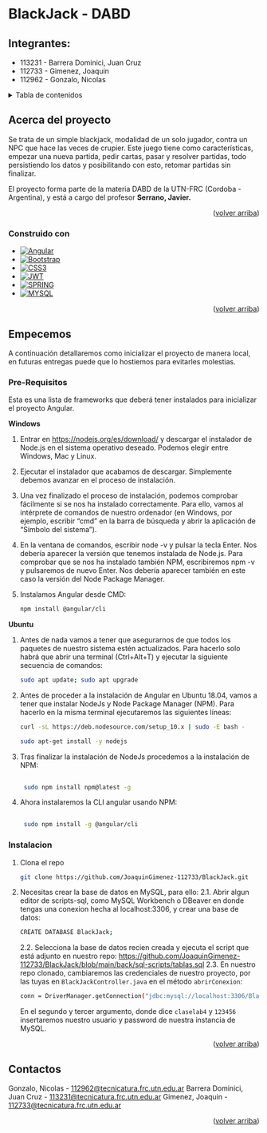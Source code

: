 # BlackJack - DABD
<a name="readme-top"></a>
## Integrantes:
* 113231 - Barrera Dominici, Juan Cruz 
* 112733 - Gimenez, Joaquin
* 112962 - Gonzalo, Nicolas



<!-- TABLE OF CONTENTS -->
<details>
  <summary>Tabla de contenidos</summary>
  <ol>
    <li>
      <a href="#about-the-project">Acerca del proyecto</a>
      <ul>
        <li><a href="#built-with">Construido con</a></li>
      </ul>
    </li>
    <li>
      <a href="#getting-started">Empecemos</a>
      <ul>
        <li><a href="#prerequisites">Pre-Requisitos</a></li>
        <li><a href="#installation">Instalación</a></li>
      </ul>
    </li>
    <li><a href="#contact">Contactos</a></li>

  </ol>
</details>



<!-- ABOUT THE PROJECT -->
## Acerca del proyecto


Se trata de un simple blackjack, modalidad de un solo jugador, contra un NPC que hace las veces de crupier.
Este juego tiene como características, empezar una nueva partida, pedir cartas, pasar y resolver partidas, todo persistiendo los datos y posibilitando con esto, retomar partidas sin finalizar.

El proyecto forma parte de la materia DABD de la UTN-FRC (Cordoba - Argentina), y está a cargo del profesor **Serrano, Javier.**
<p align="right">(<a href="#readme-top">volver arriba</a>)</p>



### Construido con


* [![Angular][Angular.io]][Angular-url]
* [![Bootstrap][Bootstrap.com]][Bootstrap-url]
* [![CSS3][CSS3]][JQuery-url]
* [![JWT][JWT]][JWT-url]
* [![SPRING][SPRING]][SPRING-url]
* [![MYSQL][MYSQL]][MYSQL-url]

<p align="right">(<a href="#readme-top">volver arriba</a>)</p>



<!-- GETTING STARTED -->
## Empecemos

A continuación detallaremos como inicializar el proyecto de manera local, en futuras entregas puede que lo hostiemos para evitarles molestias.

### Pre-Requisitos

Esta es una lista de frameworks que deberá tener instalados para inicializar el proyecto Angular.

**Windows**

1. Entrar en https://nodejs.org/es/download/ y descargar el instalador de Node.js en el sistema operativo deseado. Podemos elegir entre Windows, Mac y Linux.

2. Ejecutar el instalador que acabamos de descargar. Simplemente debemos avanzar en el proceso de instalación.

3. Una vez finalizado el proceso de instalación, podemos comprobar fácilmente si se nos ha instalado correctamente. Para ello, vamos al intérprete de comandos de nuestro ordenador (en Windows, por ejemplo, escribir “cmd” en la barra de búsqueda y abrir la aplicación de “Símbolo del sistema”).

4. En la ventana de comandos, escribir node -v y pulsar la tecla Enter. Nos debería aparecer la versión que tenemos instalada de Node.js. Para comprobar que se nos ha instalado también NPM, escribiremos npm -v y pulsaremos de nuevo Enter. Nos debería aparecer también en este caso la versión del Node Package Manager.

5. Instalamos Angular desde CMD:
   ```sh
   npm install @angular/cli
   ```

**Ubuntu**
1. Antes de nada vamos a tener que asegurarnos de que todos los paquetes de nuestro sistema estén actualizados. Para hacerlo solo habrá que abrir una terminal (Ctrl+Alt+T) y ejecutar la siguiente secuencia de comandos:
   ```sh
   sudo apt update; sudo apt upgrade
   ```
2. Antes de proceder a la instalación de Angular en Ubuntu 18.04, vamos a tener que instalar NodeJs y Node Package Manager (NPM). Para hacerlo en la misma terminal ejecutaremos las siguientes líneas:
    ```sh
   curl -sL https://deb.nodesource.com/setup_10.x | sudo -E bash -
   ```

   ```sh
   sudo apt-get install -y nodejs
   ```
3. Tras finalizar la instalación de NodeJs procedemos a la instalación de NPM:
   ```sh
   	
    sudo npm install npm@latest -g
   ```
4. Ahora instalaremos la CLI angular usando NPM:
   ```sh
   	
    sudo npm install -g @angular/cli    
   ```
### Instalacion
1. Clona el repo
   ```sh
   git clone https://github.com/JoaquinGimenez-112733/BlackJack.git
   ```
2. Necesitas crear la base de datos en MySQL, para ello:
    2.1. Abrir algun editor de scripts-sql, como MySQL Workbench o DBeaver en donde tengas una conexion hecha al localhost:3306, y crear una base de datos:
    ```sh   	
    CREATE DATABASE BlackJack;   
   ```
   2.2. Selecciona la base de datos recien creada y ejecuta el script que está adjunto en nuestro repo: https://github.com/JoaquinGimenez-112733/BlackJack/blob/main/back/sql-scripts/tablas.sql
   2.3. En nuestro repo clonado, cambiaremos las credenciales de nuestro proyecto, por las tuyas en ```BlackJackController.java``` en el método ```abrirConexion```:
    ```sh   	
    conn = DriverManager.getConnection("jdbc:mysql://localhost:3306/BlackJack", "claselab4", "123456");   
   ```
      En el segundo y tercer argumento, donde dice ```claselab4``` y ```123456``` insertaremos nuestro usuario y password de nuestra instancia de MySQL.

<p align="right">(<a href="#readme-top">volver arriba</a>)</p>


<!-- CONTACT -->
## Contactos


Gonzalo, Nicolas - 112962@tecnicatura.frc.utn.edu.ar
Barrera Dominici, Juan Cruz - 113231@tecnicatura.frc.utn.edu.ar
 Gimenez, Joaquin - 112733@tecnicatura.frc.utn.edu.ar


<p align="right">(<a href="#readme-top">volver arriba</a>)</p>




<!-- MARKDOWN LINKS & IMAGES -->
<!-- https://www.markdownguide.org/basic-syntax/#reference-style-links -->

[linkedin-shield]: https://img.shields.io/badge/-LinkedIn-black.svg?style=for-the-badge&logo=linkedin&colorB=555
[linkedin-url]: https://linkedin.com/in/linkedin_username

[Angular.io]: https://img.shields.io/badge/Angular-DD0031?style=for-the-badge&logo=angular&logoColor=white
[Angular-url]: https://angular.io/

[Bootstrap.com]: https://img.shields.io/badge/Bootstrap-563D7C?style=for-the-badge&logo=bootstrap&logoColor=white
[Bootstrap-url]: https://getbootstrap.com
[JQuery.com]: https://img.shields.io/badge/jQuery-0769AD?style=for-the-badge&logo=jquery&logoColor=white
[JQuery-url]: https://jquery.com 
[CSS3]:https://img.shields.io/badge/css3-%231572B6.svg?style=for-the-badge&logo=css3&logoColor=white
[CSS3-url]: https://www.w3schools.com/css/
[JWT]:https://img.shields.io/badge/JWT-black?style=for-the-badge&logo=JSON%20web%20tokens
[JWT-url]:https://jwt.io/
[Spring]:https://img.shields.io/badge/spring-%236DB33F.svg?style=for-the-badge&logo=spring&logoColor=white
[Spring-url]:https://spring.io/
[MySQL]:https://img.shields.io/badge/mysql-%2300f.svg?style=for-the-badge&logo=mysql&logoColor=white
[MySQL-url]:https://www.mysql.com/


